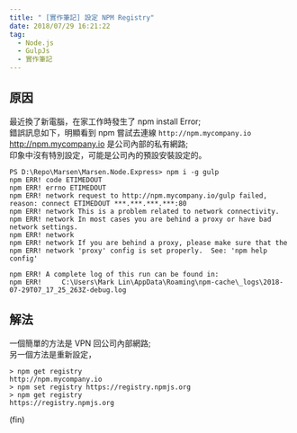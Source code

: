 ```yaml
---
title: " [實作筆記] 設定 NPM Registry"
date: 2018/07/29 16:21:22
tag:
  - Node.js
  - GulpJs
  - 實作筆記
---
```


## 原因

最近換了新電腦，在家工作時發生了 npm install Error;  
錯誤訊息如下，明顯看到 npm 嘗試去連線 `http://npm.mycompany.io`  
<http://npm.mycompany.io> 是公司內部的私有網路;  
印象中沒有特別設定，可能是公司內的預設安裝設定的。

```shell=
PS D:\Repo\Marsen\Marsen.Node.Express> npm i -g gulp
npm ERR! code ETIMEDOUT
npm ERR! errno ETIMEDOUT
npm ERR! network request to http://npm.mycompany.io/gulp failed, reason: connect ETIMEDOUT ***.***.***.***:80
npm ERR! network This is a problem related to network connectivity.
npm ERR! network In most cases you are behind a proxy or have bad network settings.
npm ERR! network
npm ERR! network If you are behind a proxy, please make sure that the
npm ERR! network 'proxy' config is set properly.  See: 'npm help config'

npm ERR! A complete log of this run can be found in:
npm ERR!     C:\Users\Mark Lin\AppData\Roaming\npm-cache\_logs\2018-07-29T07_17_25_263Z-debug.log
```

## 解法

一個簡單的方法是 VPN 回公司內部網路;  
另一個方法是重新設定，

```shell=
> npm get registry
http://npm.mycompany.io
> npm set registry https://registry.npmjs.org
> npm get registry
https://registry.npmjs.org
```

(fin)
